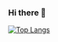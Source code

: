 ### Hi there 👋

[![Top Langs](https://github-readme-stats.vercel.app/api/top-langs/?username=kyaukayuai&theme=dracula
)](https://github.com/anuraghazra/github-readme-stats)

<!--
**kyaukyuai/kyaukyuai** is a ✨ _special_ ✨ repository because its `README.md` (this file) appears on your GitHub profile.

Here are some ideas to get you started:

- 🔭 I’m currently working on ...
- 🌱 I’m currently learning ...
- 👯 I’m looking to collaborate on ...
- 🤔 I’m looking for help with ...
- 💬 Ask me about ...
- 📫 How to reach me: ...
- 😄 Pronouns: ...
- ⚡ Fun fact: ...
-->
